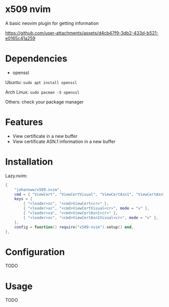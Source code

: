 # x509 nvim

A basic neovim plugin for getting information

https://github.com/user-attachments/assets/d4cb47f9-3db2-433d-b521-e0165c41a259

# Dependencies

- openssl

Ubuntu: ```sudo apt install openssl```

Arch Linux: ```sudo pacman -S openssl```

Others: check your package manager

# Features

- View certificate in a new buffer
- View certificate ASN.1 information in a new buffer

# Installation

Lazy.nvim:

```lua
{
    "johannww/x509.nvim",
    cmd = { "ViewCert", "ViewCertVisual", "ViewCertAsn1", "ViewCertAsn1Visual" },
    keys = {
        { "<leader>xc", "<cmd>ViewCert<cr>" },
        { "<leader>xc", "<cmd>ViewCertVisual<cr>", mode = "v" },
        { "<leader>xa", "<cmd>ViewCertAsn1<cr>" },
        { "<leader>xc", "<cmd>ViewCertAsn1Visual<cr>", mode = "v" },
    },
    config = function() require("x509-nvim").setup() end,
},
```

# Configuration

TODO

# Usage

TODO
